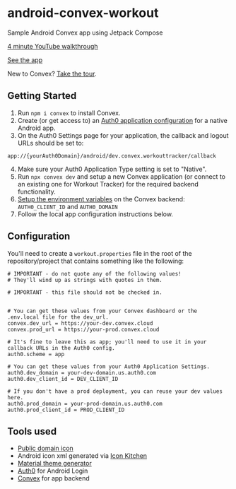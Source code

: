 # android-convex-workout

Sample Android Convex app using Jetpack Compose

[4 minute YouTube walkthrough](https://www.youtube.com/watch?v=XSNLDdF6odo)

[See the app](https://github.com/user-attachments/assets/51bd65ac-46a1-4f37-9017-a37e25cc681b)

New to Convex? [Take the tour](https://docs.convex.dev/get-started).

## Getting Started

1. Run `npm i convex` to install Convex.
2. Create (or get access to) an
   [Auth0 application configuration](https://auth0.com/docs/quickstart/native/android)
   for a native Android app.
3. On the Auth0 Settings page for your application, the callback and logout URLs should be set to:

```
app://{yourAuth0Domain}/android/dev.convex.workouttracker/callback
```

4. Make sure your Auth0 Application Type setting is set to "Native".
5. Run `npx convex dev` and setup a new Convex application (or connect to an existing one for
   Workout Tracker) for the required backend functionality.
6. [Setup the environment variables](https://docs.convex.dev/auth/auth0#configuring-dev-and-prod-tenants)
   on the Convex backend: `AUTH0_CLIENT_ID` and `AUTH0_DOMAIN`
7. Follow the local app configuration instructions below.

## Configuration

You'll need to create a `workout.properties` file in the root of the repository/project that
contains something like the following:

```
# IMPORTANT - do not quote any of the following values!
# They'll wind up as strings with quotes in them.

# IMPORTANT - this file should not be checked in.


# You can get these values from your Convex dashboard or the .env.local file for the dev_url.
convex.dev_url = https://your-dev.convex.cloud
convex.prod_url = https://your-prod.convex.cloud

# It's fine to leave this as app; you'll need to use it in your callback URLs in the Auth0 config.
auth0.scheme = app

# You can get these values from your Auth0 Application Settings.
auth0.dev_domain = your-dev-domain.us.auth0.com
auth0.dev_client_id = DEV_CLIENT_ID

# If you don't have a prod deployment, you can reuse your dev values here.
auth0.prod_domain = your-prod-domain.us.auth0.com
auth0.prod_client_id = PROD_CLIENT_ID
```

## Tools used

* [Public domain icon](https://www.svgrepo.com/svg/109426/gym-near)
* Android icon xml generated via [Icon Kitchen](https://icon.kitchen)
* [Material theme generator](https://material-foundation.github.io/material-theme-builder/)
* [Auth0](https://auth0.com/) for Android Login
* [Convex](https://convex.dev) for app backend
